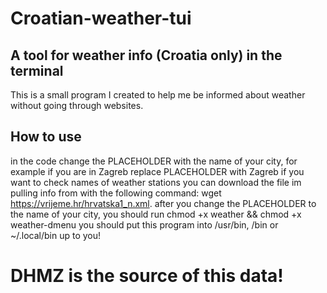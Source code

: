 # Croatian-weather-tui
## A tool for weather info (Croatia only) in the terminal

This is a small program I created to help me be informed about weather without going through websites.

## How to use

in the code change the PLACEHOLDER with the name of your city, for example if you are in Zagreb replace PLACEHOLDER with Zagreb
if you want to check names of weather stations you can download the file im pulling info from with the following command: wget https://vrijeme.hr/hrvatska1_n.xml.
after you change the PLACEHOLDER to the name of your city, you should run chmod +x weather && chmod +x weather-dmenu
you should put this program into /usr/bin, /bin or ~/.local/bin up to you!

# DHMZ is the source of this data!

